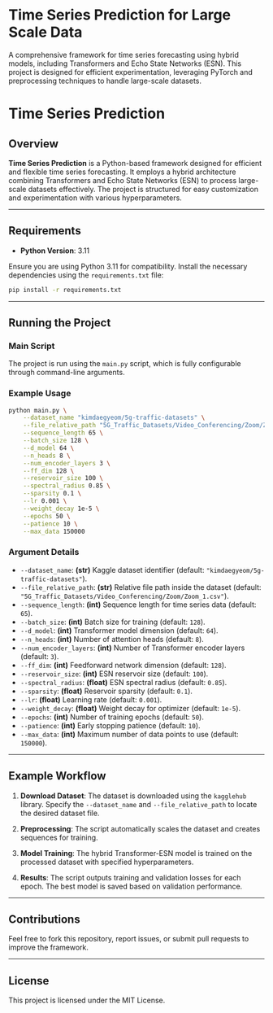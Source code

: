 # Time Series Prediction for Large Scale Data
A comprehensive framework for time series forecasting using hybrid models, including Transformers and Echo State Networks (ESN). This project is designed for efficient experimentation, leveraging PyTorch and preprocessing techniques to handle large-scale datasets.


# Time Series Prediction

## Overview
**Time Series Prediction** is a Python-based framework designed for efficient and flexible time series forecasting. It employs a hybrid architecture combining Transformers and Echo State Networks (ESN) to process large-scale datasets effectively. The project is structured for easy customization and experimentation with various hyperparameters.

---

## Requirements
- **Python Version**: 3.11  

Ensure you are using Python 3.11 for compatibility. Install the necessary dependencies using the `requirements.txt` file:

```bash
pip install -r requirements.txt
```

---

## Running the Project

### Main Script
The project is run using the `main.py` script, which is fully configurable through command-line arguments.

### Example Usage
```bash
python main.py \
    --dataset_name "kimdaegyeom/5g-traffic-datasets" \
    --file_relative_path "5G_Traffic_Datasets/Video_Conferencing/Zoom/Zoom_1.csv" \
    --sequence_length 65 \
    --batch_size 128 \
    --d_model 64 \
    --n_heads 8 \
    --num_encoder_layers 3 \
    --ff_dim 128 \
    --reservoir_size 100 \
    --spectral_radius 0.85 \
    --sparsity 0.1 \
    --lr 0.001 \
    --weight_decay 1e-5 \
    --epochs 50 \
    --patience 10 \
    --max_data 150000
```

### Argument Details

- `--dataset_name`: **(str)** Kaggle dataset identifier (default: `"kimdaegyeom/5g-traffic-datasets"`).
- `--file_relative_path`: **(str)** Relative file path inside the dataset (default: `"5G_Traffic_Datasets/Video_Conferencing/Zoom/Zoom_1.csv"`).
- `--sequence_length`: **(int)** Sequence length for time series data (default: `65`).
- `--batch_size`: **(int)** Batch size for training (default: `128`).
- `--d_model`: **(int)** Transformer model dimension (default: `64`).
- `--n_heads`: **(int)** Number of attention heads (default: `8`).
- `--num_encoder_layers`: **(int)** Number of Transformer encoder layers (default: `3`).
- `--ff_dim`: **(int)** Feedforward network dimension (default: `128`).
- `--reservoir_size`: **(int)** ESN reservoir size (default: `100`).
- `--spectral_radius`: **(float)** ESN spectral radius (default: `0.85`).
- `--sparsity`: **(float)** Reservoir sparsity (default: `0.1`).
- `--lr`: **(float)** Learning rate (default: `0.001`).
- `--weight_decay`: **(float)** Weight decay for optimizer (default: `1e-5`).
- `--epochs`: **(int)** Number of training epochs (default: `50`).
- `--patience`: **(int)** Early stopping patience (default: `10`).
- `--max_data`: **(int)** Maximum number of data points to use (default: `150000`).

---

## Example Workflow

1. **Download Dataset**:
   The dataset is downloaded using the `kagglehub` library. Specify the `--dataset_name` and `--file_relative_path` to locate the desired dataset file.

2. **Preprocessing**:
   The script automatically scales the dataset and creates sequences for training.

3. **Model Training**:
   The hybrid Transformer-ESN model is trained on the processed dataset with specified hyperparameters.

4. **Results**:
   The script outputs training and validation losses for each epoch. The best model is saved based on validation performance.

---

## Contributions
Feel free to fork this repository, report issues, or submit pull requests to improve the framework.

---

## License
This project is licensed under the MIT License.

